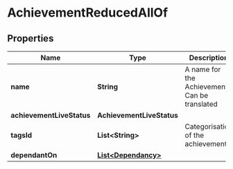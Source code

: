 

# AchievementReducedAllOf


## Properties

Name | Type | Description | Notes
------------ | ------------- | ------------- | -------------
**name** | **String** | A name for the Achievement. Can be translated | 
**achievementLiveStatus** | **AchievementLiveStatus** |  | 
**tagsId** | **List&lt;String&gt;** | Categorisation of the achievements |  [optional]
**dependantOn** | [**List&lt;Dependancy&gt;**](Dependancy.md) |  |  [optional]



